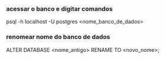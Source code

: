 ### acessar o banco e digitar comandos
psql -h localhost -U postgres <nome_banco_de_dados>

### renomear nome do banco de dados
ALTER DATABASE <nome_antigo> RENAME TO <novo_nome>;
